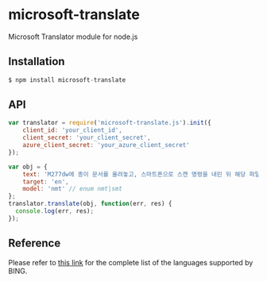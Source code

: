 microsoft-translate
==============

Microsoft Translator module for node.js

## Installation

```js
$ npm install microsoft-translate
```

## API

```js
var translator = require('microsoft-translate.js').init({
    client_id: 'your_client_id', 
    client_secret: 'your_client_secret',
    azure_client_secret: 'your_azure_client_secret'
});

var obj = {
	text: 'M277dw에 종이 문서를 올려놓고, 스마트폰으로 스캔 명령을 내린 뒤 해당 파일을 스마트폰에 즉시 저장할 수 있다.'
	target: 'en',
	model: 'nmt' // enum nmt|smt
};
translator.translate(obj, function(err, res) {
  console.log(err, res);
});
```

## Reference

Please refer to [this link](http://docs.microsofttranslator.com/text-translate.html) for the
complete list of the languages supported by BING.